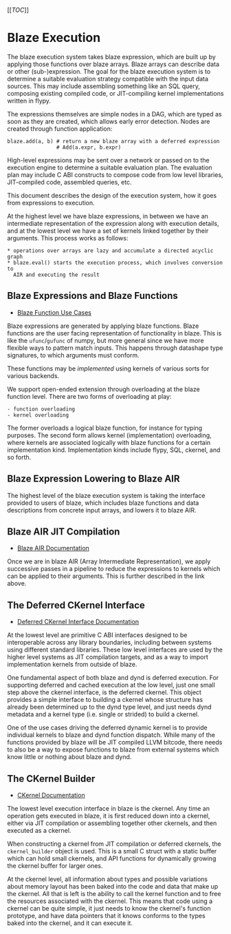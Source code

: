 [[_TOC_]]

Blaze Execution
===============

The blaze execution system takes blaze expression, which are built up by
applying those functions over blaze arrays. Blaze arrays can describe data
or other (sub-)expression. The goal for the blaze execution system is to
determine a suitable evaluation strategy compatible with the input data
sources. This may include assembling something like an SQL query, composing
existing compiled code, or JIT-compiling kernel implementations written in
flypy.

The expressions themselves are simple nodes in a DAG, which are typed as
soon as they are created, which allows early error detection.
Nodes are created through function application:

    blaze.add(a, b) # return a new blaze array with a deferred expression
                    # Add(a.expr, b.expr)

High-level expressions may be sent over a network or passed on to the execution
engine to determine a suitable evaluation plan. The evaluation plan may
include C ABI constructs to compose code from low level libraries, JIT-compiled
code, assembled queries, etc.

This document describes the design of the execution system, how it goes from
expressions to execution.

At the highest level we have blaze expressions, in between we have an
intermediate representation of the expression along with execution details,
and at the lowest level we have a set of kernels linked together by their
arguments. This process works as follows:

    * operations over arrays are lazy and accumulate a directed acyclic graph
    * blaze.eval() starts the execution process, which involves conversion to
      AIR and executing the result


Blaze Expressions and Blaze Functions
-------------------------------------

 * [Blaze Function Use Cases](blazefunc-usecases.md)

Blaze expressions are generated by applying blaze functions.
Blaze functions are the user facing representation of functionality
in blaze. This is like the `ufunc`/`gufunc` of numpy, but more general since
we have more flexible ways to pattern match inputs. This happens through
datashape type signatures, to which arguments must conform.

These functions may be *implemented* using kernels of various sorts for various
backends.

We support open-ended extension through overloading at the blaze function level.
There are two forms of overloading at play:

    - function overloading
    - kernel overloading

The former overloads a logical blaze function, for instance for typing
purposes. The second form allows kernel (implementation) overloading,
where kernels are associated logically with blaze functions for a
certain implementation kind. Implementation kinds include flypy, SQL,
ckernel, and so forth.


Blaze Expression Lowering to Blaze AIR
--------------------------------------

The highest level of the blaze execution system is taking the interface
provided to users of blaze, which includes blaze functions and data
descriptions from concrete input arrays, and lowers it to blaze AIR.


Blaze AIR JIT Compilation
-------------------------

 * [Blaze AIR Documentation](blaze-air.md)

Once we are in blaze AIR (Array Intermediate Representation), we apply
successive passes in a pipeline to reduce the expressions to kernels which
can be applied to their arguments. This is further described in the link
above.


The Deferred CKernel Interface
------------------------------

 * [Deferred CKernel Interface Documentation](deferred-ckernel-interface.md)

At the lowest level
are primitive C ABI interfaces designed to be interoperable across
any library boundaries, including between systems using different
standard libraries. These low level interfaces are used by the
higher level systems as JIT compilation targets, and as a way to
import implementation kernels from outside of blaze.

One fundamental aspect of both blaze and dynd is deferred execution.
For supporting deferred and cached execution at the low level, just one
small step above the ckernel interface, is the deferred ckernel.
This object provides a simple interface to building a ckernel whose
structure has already been determined up to the dynd type level, and
just needs dynd metadata and a kernel type (i.e. single or strided) to
build a ckernel.

One of the use cases driving the deferred dynamic kernel is to provide
individual kernels to blaze and dynd function dispatch. While many of
the functions provided by blaze will be JIT compiled LLVM bitcode, there
needs to also be a way to expose functions to blaze from external systems
which know little or nothing about blaze and dynd.


The CKernel Builder
-------------------

 * [CKernel Documentation](ckernel-interface.md)

The lowest level execution interface in blaze is the ckernel.
Any time an operation gets executed in blaze, it is first reduced
down into a ckernel, either via JIT compilation or assembling together
other ckernels, and then executed as a ckernel.

When constructing a ckernel from JIT compilation or deferred ckernels,
the `ckernel_builder` object is used. This is a small C struct with a
static buffer which can hold small ckernels, and API functions for
dynamically growing the ckernel buffer for larger ones.

At the ckernel level, all information about types and possible variations
about memory layout has been baked into the code and data that make
up the ckernel. All that is left is the ability to call the kernel function
and to free the resources associated with the ckernel. This means that
code using a ckernel can be quite simple, it just needs to know the ckernel's
function prototype, and have data pointers that it knows conforms to the
types baked into the ckernel, and it can execute it.
